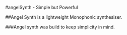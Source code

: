 #angelSynth - Simple but Powerful

##Angel Synth is a lightweight Monophonic synthesiser.

###Angel synth was build to keep simplicity in mind. 
